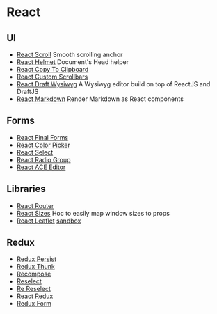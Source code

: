 # React

## UI
- [React Scroll](https://github.com/fisshy/react-scroll) Smooth scrolling anchor
- [React Helmet](https://github.com/nfl/react-helmet) Document's Head helper
- [React Copy To Clipboard](https://github.com/nkbt/react-copy-to-clipboard)
- [React Custom Scrollbars](https://github.com/malte-wessel/react-custom-scrollbars)
- [React Draft Wysiwyg](https://github.com/jpuri/react-draft-wysiwyg) A Wysiwyg editor build on top of ReactJS and DraftJS
- [React Markdown](https://github.com/rexxars/react-markdown) Render Markdown as React components

## Forms
- [React Final Forms](https://github.com/final-form/react-final-form)
- [React Color Picker](https://casesandberg.github.io/react-color/)
- [React Select](https://github.com/JedWatson/react-select)
- [React Radio Group](https://github.com/chenglou/react-radio-group)
- [React ACE Editor](https://github.com/securingsincity/react-ace)

## Libraries

- [React Router](https://github.com/ReactTraining/react-router)
- [React Sizes](https://github.com/renatorib/react-sizes) Hoc to easily map window sizes to props
- [React Leaflet](https://react-leaflet.js.org/docs/en/intro.html) [sandbox](https://codesandbox.io/s/10909wzv3j)

## Redux

- [Redux Persist](https://github.com/rt2zz/redux-persist)
- [Redux Thunk](https://github.com/gaearon/redux-thunk)
- [Recompose](https://github.com/acdlite/recompose)
- [Reselect](https://github.com/reactjs/reselect)
- [Re Reselect](https://github.com/toomuchdesign/re-reselect)
- [React Redux](https://github.com/reactjs/react-redux)
- [Redux Form](https://github.com/erikras/redux-form)
